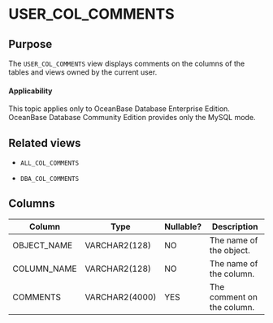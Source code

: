 USER_COL_COMMENTS
======================================

Purpose
-----------

The `USER_COL_COMMENTS` view displays comments on the columns of the tables and views owned by the current user.

  <main id="notice" >
    <h4>Applicability</h4>
    <p>This topic applies only to OceanBase Database Enterprise Edition. OceanBase Database Community Edition provides only the MySQL mode. </p>
  </main>

Related views
-------------

* `ALL_COL_COMMENTS`

* `DBA_COL_COMMENTS`

Columns
-------------

| **Column** | **Type** | **Nullable?** | **Description** |
|-------------|----------------|----------------|--------|
| OBJECT_NAME | VARCHAR2(128) | NO | The name of the object. |
| COLUMN_NAME | VARCHAR2(128) | NO | The name of the column. |
| COMMENTS | VARCHAR2(4000) | YES | The comment on the column. |
